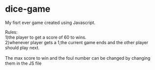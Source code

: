 # dice-game

My fisrt ever game created using Javascript.

Rules:<br>
   1)the player to get a score of 60 to wins.<br>
   2)whenever player gets a 1,the current game ends and the other player should play next.
   <br><br>
The max score to win and the foul number can be changed by changing them in the JS file
